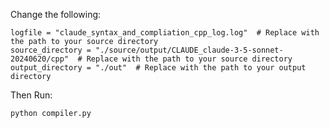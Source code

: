 Change the following:

    logfile = "claude_syntax_and_compliation_cpp_log.log"  # Replace with the path to your source directory
    source_directory = "./source/output/CLAUDE_claude-3-5-sonnet-20240620/cpp"  # Replace with the path to your source directory
    output_directory = "./out"  # Replace with the path to your output directory

Then Run:
```
python compiler.py
```